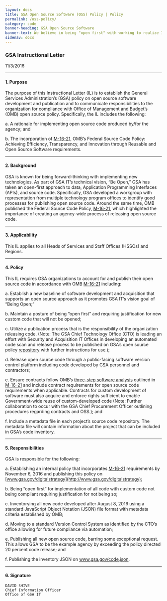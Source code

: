 ```yaml
---
layout: docs
title: GSA Open Source Software (OSS) Policy | Policy
permalink: /oss-policy/
category: code
banner-heading: GSA Open Source Software
banner-text: We believe in being "open first" with working to realize 100% open source code across the Agency. While we may be a little ways away from being fully 100% open source, we take pride in being the government standard for open sourcing.  What we create is the people's code! Likewise, what we do should be transparent and available to the public. So please, explore some of our public data&mdash;innovate, create, and make sure to give us your feedback.
sidenav: docs
---
```


### GSA Instructional Letter
11/3/2016

---

#### **1. Purpose**
The purpose of this Instructional Letter (IL) is to establish the General Services Administration’s (GSA) policy on open source software development and publication and to communicate responsibilities to the organization for compliance with Office of Management and Budget’s (OMB) open source policy.  Specifically, the IL includes the following:

a.  A rationale for implementing open source code produced by/for the agency; and

b.  The incorporation of [M-16-21](https://www.whitehouse.gov/sites/default/files/omb/memoranda/2016/m_16_21.pdf), OMB’s Federal Source Code Policy:  Achieving Efficiency, Transparency, and Innovation through Reusable and Open Source Software requirements.

---

#### **2. Background**
GSA is known for being forward-thinking with implementing new technologies.  As part of GSA IT’s technical vision, “Be Open,” GSA has taken an open-first approach to data, Application Programming Interfaces (APIs), and source code.  Specifically, GSA developed a workgroup with representation from multiple technology program offices to identify good processes for publishing open source code.  Around the same time, OMB published the Federal Source Code Policy, [M-16-21](https://www.whitehouse.gov/sites/default/files/omb/memoranda/2016/m_16_21.pdf), which highlighted the importance of creating an agency-wide process of releasing open source code.

---

#### **3. Applicability**
This IL applies to all Heads of Services and Staff Offices (HSSOs) and Regions.

---

#### **4. Policy**
This IL requires GSA organizations to account for and publish their open source code in accordance with OMB [M-16-21](https://www.whitehouse.gov/sites/default/files/omb/memoranda/2016/m_16_21.pdf) including:

a. Establish a new baseline of software development and acquisition that supports an open source approach as it promotes GSA IT’s vision goal of “Being Open;”

b. Maintain a posture of being “open first” and requiring justification for new custom code that will not be opened;

c. Utilize a publication process that is the responsibility of the organization releasing code.  (Note: The GSA Chief Technology Office (CTO) is leading an effort with Security and Acquisition IT Offices in developing an automated code scan and release process to be published on GSA’s open source policy [repository](https://github.com/GSA/GSAOpenSourcePolicy) with further instructions for use.);

d. Release open source code through a public-facing software version control platform including code developed by GSA personnel and contractors;

e. Ensure contracts follow OMB’s [three-step software analysis](https://sourcecode.cio.gov/Three-Step-Software-Solutions-Analysis/) outlined in [M-16-21](https://www.whitehouse.gov/sites/default/files/omb/memoranda/2016/m_16_21.pdf) and include contract requirements for open source code requirements when applicable. Contracts for custom development of software must also acquire and enforce rights sufficient to enable Government-wide reuse of custom-developed code (Note: Further collaboration to occur with the GSA Chief Procurement Officer outlining procedures regarding contracts and OSS.); and

f. Include a metadata file in each project’s source code repository.  The metadata file will contain information about the project that can be included in GSA’s code inventory.

---

#### **5. Responsibilities**
GSA is responsible for the following:

a. Establishing an internal policy that incorporates [M-16-21](https://www.whitehouse.gov/sites/default/files/omb/memoranda/2016/m_16_21.pdf) requirements by November 6, 2016 and publishing this policy on [www.gsa.gov/digitalstrategy](http://www.gsa.gov/digitalstrategy);

b. Being “open first” for implementation of all code with custom code not being compliant requiring justification for not being so;

c. Inventorying all new code developed after August 8, 2016 using a standard JavaScript Object Notation (JSON) file format with metadata criteria established by OMB;

d. Moving to a standard Version Control System as identified by the CTO’s office allowing for future compliance via automation;

e. Publishing all new open source code, barring some exceptional request.  This allows GSA to be the example agency by exceeding the policy directed 20 percent code release; and

f. Publishing the inventory JSON on www.gsa.gov/code.json.

---

#### **6. Signature**
	DAVID SHIVE
	Chief Information Officer
	Office of GSA IT
